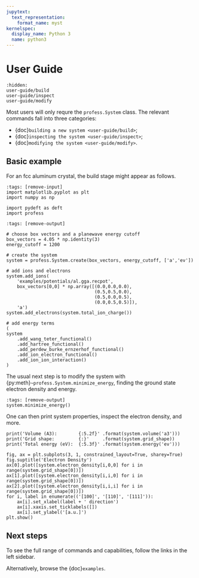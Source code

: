 ```yaml
---
jupytext:
  text_representation:
    format_name: myst
kernelspec:
  display_name: Python 3
  name: python3
---
```

# User Guide

```{toctree}
:hidden:
user-guide/build
user-guide/inspect
user-guide/modify
```

Most users will only requre the ``profess.System`` class. The relevant commands fall into three categories:

* {doc}`building a new system <user-guide/build>`;
* {doc}`inspecting the system <user-guide/inspect>`;
* {doc}`modifying the system <user-guide/modify>`.

## Basic example

For an fcc aluminum crystal, the build stage might appear as follows.

```{code-cell} ipython3
:tags: [remove-input]
import matplotlib.pyplot as plt
import numpy as np

import pydeft as deft
import profess
```

```{code-cell} ipython3
:tags: [remove-output]

# choose box vectors and a planewave energy cutoff
box_vectors = 4.05 * np.identity(3)
energy_cutoff = 1200

# create the system
system = profess.System.create(box_vectors, energy_cutoff, ['a','ev'])

# add ions and electrons
system.add_ions(
    'examples/potentials/al.gga.recpot',
    box_vectors[0,0] * np.array([(0.0,0.0,0.0),
                                 (0.5,0.5,0.0),
                                 (0.5,0.0,0.5),
                                 (0.0,0.5,0.5)]),
    'a')
system.add_electrons(system.total_ion_charge())

# add energy terms
(
system
    .add_wang_teter_functional()
    .add_hartree_functional()
    .add_perdew_burke_ernzerhof_functional()
    .add_ion_electron_functional()
    .add_ion_ion_interaction()
)
```

The usual next step is to modify the system with {py:meth}`~profess.System.minimize_energy`,
finding the ground state electron density and energy.

```{code-cell} ipython3
:tags: [remove-output]
system.minimize_energy()
```

One can then print system properties, inspect the electron density, and more.

```{code-cell} ipython3
print('Volume (A3):        {:5.2f}' .format(system.volume('a3')))
print('Grid shape:         {:}'     .format(system.grid_shape))
print('Total energy (eV):  {:5.3f}' .format(system.energy('ev')))
```

```{code-cell}
fig, ax = plt.subplots(3, 1, constrained_layout=True, sharey=True)
fig.suptitle('Electron Density')
ax[0].plot([system.electron_density[i,0,0] for i in range(system.grid_shape[0])])
ax[1].plot([system.electron_density[i,i,0] for i in range(system.grid_shape[0])])
ax[2].plot([system.electron_density[i,i,i] for i in range(system.grid_shape[0])])
for i, label in enumerate(('[100]', '[110]', '[111]')):
    ax[i].set_xlabel(label + ' direction')
    ax[i].xaxis.set_ticklabels([])
    ax[i].set_ylabel('[a.u.]')
plt.show()
```

## Next steps

To see the full range of commands and capabilities, follow the links in the left sidebar.

Alternatively, browse the {doc}`examples`.
